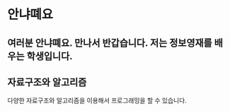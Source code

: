 # 안냐뗴요
여러분 안냐뗴요. 만나서 반갑습니다.
저는 정보영재를 배우는 학생입니다.
---
## 자료구조와 알고리즘
다양한 자료구조와 알고리즘을 이용해서 프로그래밍을 할 수 있습니다.
